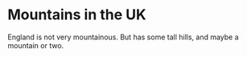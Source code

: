Mountains in the UK
===================
England is not very mountainous.
But has some tall hills, and maybe a mountain or two.